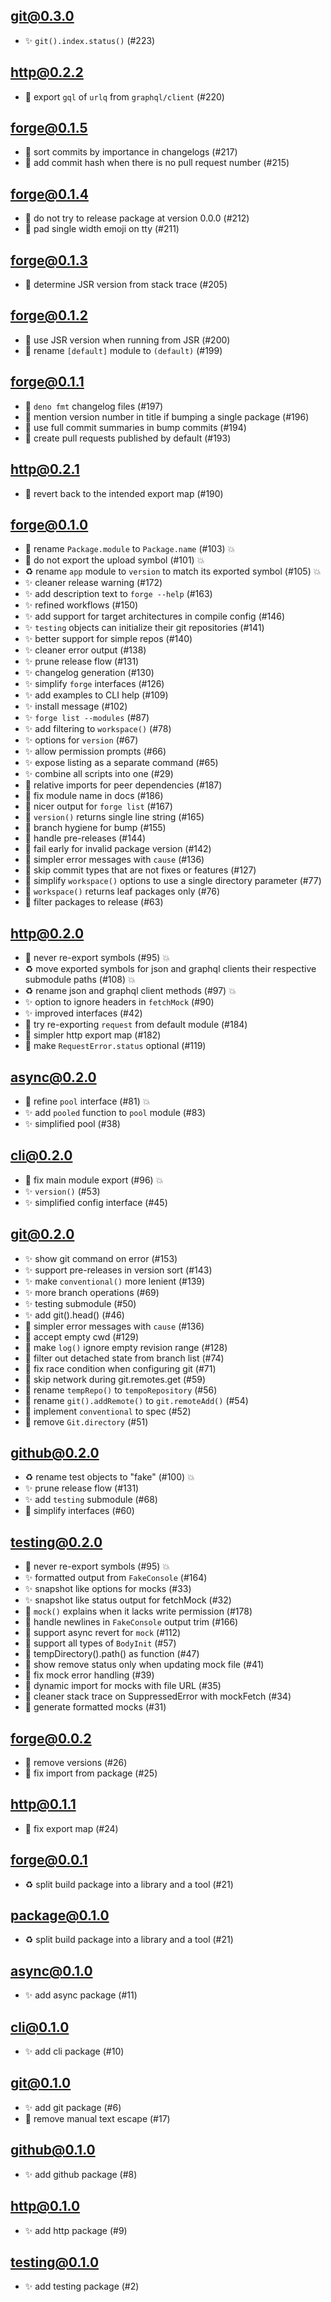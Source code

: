 ## git@0.3.0

- ✨ `git().index.status()` (#223)

## http@0.2.2

- 🐛 export `gql` of `urlq` from `graphql/client` (#220)

## forge@0.1.5

- 🐛 sort commits by importance in changelogs (#217)
- 🐛 add commit hash when there is no pull request number (#215)

## forge@0.1.4

- 🐛 do not try to release package at version 0.0.0 (#212)
- 🐛 pad single width emoji on tty (#211)

## forge@0.1.3

- 🐛 determine JSR version from stack trace (#205)

## forge@0.1.2

- 🐛 use JSR version when running from JSR (#200)
- 🐛 rename `[default]` module to `(default)` (#199)

## forge@0.1.1

- 🐛 `deno fmt` changelog files (#197)
- 🐛 mention version number in title if bumping a single package (#196)
- 🐛 use full commit summaries in bump commits (#194)
- 🐛 create pull requests published by default (#193)

## http@0.2.1

- 🐛 revert back to the intended export map (#190)

## forge@0.1.0

- 🐛 rename `Package.module` to `Package.name` (#103) 💥
- 🐛 do not export the upload symbol (#101) 💥
- ♻️ rename `app` module to `version` to match its exported symbol (#105) 💥
- ✨ cleaner release warning (#172)
- ✨ add description text to `forge --help` (#163)
- ✨ refined workflows (#150)
- ✨ add support for target architectures in compile config (#146)
- ✨ `testing` objects can initialize their git repositories (#141)
- ✨ better support for simple repos (#140)
- ✨ cleaner error output (#138)
- ✨ prune release flow (#131)
- ✨ changelog generation (#130)
- ✨ simplify `forge` interfaces (#126)
- ✨ add examples to CLI help (#109)
- ✨ install message (#102)
- ✨ `forge list --modules` (#87)
- ✨ add filtering to `workspace()` (#78)
- ✨ options for `version` (#67)
- ✨ allow permission prompts (#66)
- ✨ expose listing as a separate command (#65)
- ✨ combine all scripts into one (#29)
- 🐛 relative imports for peer dependencies (#187)
- 🐛 fix module name in docs (#186)
- 🐛 nicer output for `forge list` (#167)
- 🐛 `version()` returns single line string (#165)
- 🐛 branch hygiene for bump (#155)
- 🐛 handle pre-releases (#144)
- 🐛 fail early for invalid package version (#142)
- 🐛 simpler error messages with `cause` (#136)
- 🐛 skip commit types that are not fixes or features (#127)
- 🐛 simplify `workspace()` options to use a single directory parameter (#77)
- 🐛 `workspace()` returns leaf packages only (#76)
- 🐛 filter packages to release (#63)

## http@0.2.0

- 🐛 never re-export symbols (#95) 💥
- ♻️ move exported symbols for json and graphql clients their respective
  submodule paths (#108) 💥
- ♻️ rename json and graphql client methods (#97) 💥
- ✨ option to ignore headers in `fetchMock` (#90)
- ✨ improved interfaces (#42)
- 🐛 try re-exporting `request` from default module (#184)
- 🐛 simpler http export map (#182)
- 🐛 make `RequestError.status` optional (#119)

## async@0.2.0

- 🐛 refine `pool` interface (#81) 💥
- ✨ add `pooled` function to `pool` module (#83)
- ✨ simplified pool (#38)

## cli@0.2.0

- 🐛 fix main module export (#96) 💥
- ✨ `version()` (#53)
- ✨ simplified config interface (#45)

## git@0.2.0

- ✨ show git command on error (#153)
- ✨ support pre-releases in version sort (#143)
- ✨ make `conventional()` more lenient (#139)
- ✨ more branch operations (#69)
- ✨ testing submodule (#50)
- ✨ add git().head() (#46)
- 🐛 simpler error messages with `cause` (#136)
- 🐛 accept empty cwd (#129)
- 🐛 make `log()` ignore empty revision range (#128)
- 🐛 filter out detached state from branch list (#74)
- 🐛 fix race condition when configuring git (#71)
- 🐛 skip network during git.remotes.get (#59)
- 🐛 rename `tempRepo()` to `tempoRepository` (#56)
- 🐛 rename `git().addRemote()` to `git.remoteAdd()` (#54)
- 🐛 implement `conventional` to spec (#52)
- 🐛 remove `Git.directory` (#51)

## github@0.2.0

- ♻️ rename test objects to "fake" (#100) 💥
- ✨ prune release flow (#131)
- ✨ add `testing` submodule (#68)
- 🐛 simplify interfaces (#60)

## testing@0.2.0

- 🐛 never re-export symbols (#95) 💥
- ✨ formatted output from `FakeConsole` (#164)
- ✨ snapshot like options for mocks (#33)
- ✨ snapshot like status output for fetchMock (#32)
- 🐛 `mock()` explains when it lacks write permission (#178)
- 🐛 handle newlines in `FakeConsole` output trim (#166)
- 🐛 support async revert for `mock` (#112)
- 🐛 support all types of `BodyInit` (#57)
- 🐛 tempDirectory().path() as function (#47)
- 🐛 show remove status only when updating mock file (#41)
- 🐛 fix mock error handling (#39)
- 🐛 dynamic import for mocks with file URL (#35)
- 🐛 cleaner stack trace on SuppressedError with mockFetch (#34)
- 🐛 generate formatted mocks (#31)

## forge@0.0.2

- 🐛 remove versions (#26)
- 🐛 fix import from package (#25)

## http@0.1.1

- 🐛 fix export map (#24)

## forge@0.0.1

- ♻️ split build package into a library and a tool (#21)

## package@0.1.0

- ♻️ split build package into a library and a tool (#21)

## async@0.1.0

- ✨ add async package (#11)

## cli@0.1.0

- ✨ add cli package (#10)

## git@0.1.0

- ✨ add git package (#6)
- 🐛 remove manual text escape (#17)

## github@0.1.0

- ✨ add github package (#8)

## http@0.1.0

- ✨ add http package (#9)

## testing@0.1.0

- ✨ add testing package (#2)
